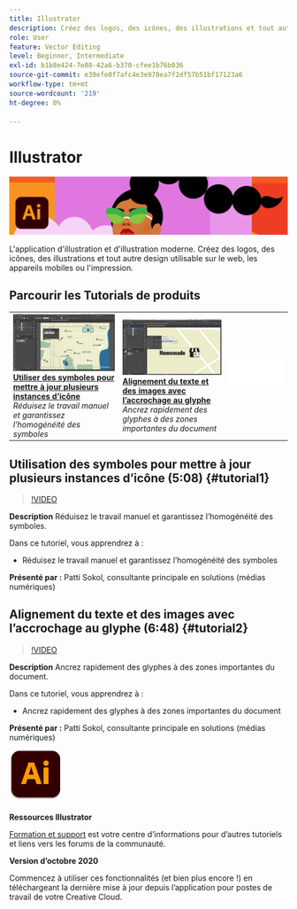 ```yaml
---
title: Illustrator
description: Créez des logos, des icônes, des illustrations et tout autre design utilisable sur le web, les appareils mobiles ou l'impression
role: User
feature: Vector Editing
level: Beginner, Intermediate
exl-id: b1b8e424-7e08-42a6-b370-cfee1b76b036
source-git-commit: e39efe0f7afc4e3e970ea7f2df57b51bf17123a6
workflow-type: tm+mt
source-wordcount: '219'
ht-degree: 0%

---
```


# Illustrator

![Image de héros du tutoriel](../assets/Illustrator.jpg)

L&#39;application d&#39;illustration et d&#39;illustration moderne. Créez des logos, des icônes, des illustrations et tout autre design utilisable sur le web, les appareils mobiles ou l&#39;impression.

## Parcourir les Tutorials de produits

<table style="table-layout:fixed">
<tr>
 <td>
   <a href="illustrator.md#tutorial1">
      <img alt="Utiliser des symboles pour mettre à jour plusieurs instances d’icône" src="../assets/Illustrator_symbols_sokol_thumbnail.jpg" />
   </a>
    <div>
   <a href="illustrator.md#tutorial1"><strong>Utiliser des symboles pour mettre à jour plusieurs instances d’icône</strong></a>
    </div>
    <em>Réduisez le travail manuel et garantissez l’homogénéité des symboles</em>
    <br>
  </td>
  <td>
    <a href="illustrator.md#tutorial2">
        <img alt="Alignement du texte et des images avec l’accrochage au glyphe" src="../assets/illustrator_glyphAlign_sokol_thumbnail.jpg" />
    </a>
    <div>
    <a href="illustrator.md#tutorial2"><strong>Alignement du texte et des images avec l’accrochage au glyphe</strong></a>
    </div>
    <em>Ancrez rapidement des glyphes à des zones importantes du document</em>
    <br>
  </td>
  <td>
    <img alt="Espaceur" src="../assets/Whitespacer.png" />
    <div>
    <br>
  </td>
</tr>
</table>

## Utilisation des symboles pour mettre à jour plusieurs instances d’icône (5:08) {#tutorial1}

>[!VIDEO](https://video.tv.adobe.com/v/326816?hidetitle=true)

**Description**
Réduisez le travail manuel et garantissez l’homogénéité des symboles.

Dans ce tutoriel, vous apprendrez à :
* Réduisez le travail manuel et garantissez l’homogénéité des symboles

**Présenté par :**
Patti Sokol, consultante principale en solutions (médias numériques)

## Alignement du texte et des images avec l’accrochage au glyphe (6:48) {#tutorial2}

>[!VIDEO](https://video.tv.adobe.com/v/326817?hidetitle=true)

**Description**
Ancrez rapidement des glyphes à des zones importantes du document.

Dans ce tutoriel, vous apprendrez à :
* Ancrez rapidement des glyphes à des zones importantes du document

**Présenté par :**
Patti Sokol, consultante principale en solutions (médias numériques)

![Logo Illustrator](../assets/ai_appicon_96.png)

**Ressources Illustrator**

[Formation et support](https://helpx.adobe.com/support/illustrator.html) est votre centre d’informations pour d’autres tutoriels et liens vers les forums de la communauté.

**Version d’octobre 2020**

Commencez à utiliser ces fonctionnalités (et bien plus encore !) en téléchargeant la dernière mise à jour depuis l’application pour postes de travail de votre Creative Cloud.
